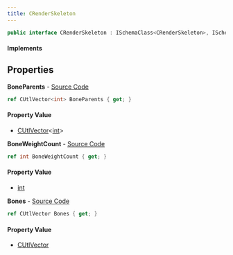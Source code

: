 ```yaml
---
title: CRenderSkeleton
---
```


```csharp
public interface CRenderSkeleton : ISchemaClass<CRenderSkeleton>, ISchemaField, ISchemaClass, INativeHandle
```

#### Implements

## Properties

**BoneParents** - [Source Code](https://github.com/swiftly-solution/swiftlys2/blob/master/managed/src/SwiftlyS2.Generated/Schemas/Interfaces/CRenderSkeleton.cs#L19)

```csharp
ref CUtlVector<int> BoneParents { get; }
```

#### Property Value

- [CUtlVector](/docs/api/shared/natives/cutlvector-1)<[int](https://learn.microsoft.com/dotnet/api/system.int32)>

**BoneWeightCount** - [Source Code](https://github.com/swiftly-solution/swiftlys2/blob/master/managed/src/SwiftlyS2.Generated/Schemas/Interfaces/CRenderSkeleton.cs#L21)

```csharp
ref int BoneWeightCount { get; }
```

#### Property Value

- [int](https://learn.microsoft.com/dotnet/api/system.int32)

**Bones** - [Source Code](https://github.com/swiftly-solution/swiftlys2/blob/master/managed/src/SwiftlyS2.Generated/Schemas/Interfaces/CRenderSkeleton.cs#L17)

```csharp
ref CUtlVector Bones { get; }
```

#### Property Value

- [CUtlVector](/docs/api/shared/natives/cutlvector)

